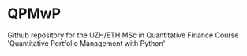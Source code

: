 # QPMwP
Github repository for the UZH/ETH MSc in Quantitative Finance Course 'Quantitative Portfolio Management with Python'
